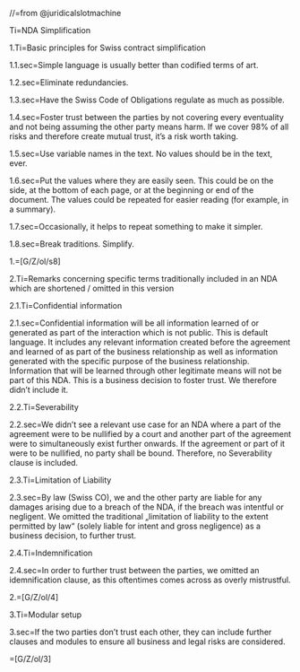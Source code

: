 //=from @juridicalslotmachine

Ti=NDA Simplification 

1.Ti=Basic principles for Swiss contract simplification 

1.1.sec=Simple language is usually better than codified terms of art.

1.2.sec=Eliminate redundancies.

1.3.sec=Have the Swiss Code of Obligations regulate as much as possible. 

1.4.sec=Foster trust between the parties by not covering every eventuality and not being assuming the other party means harm.  If we cover 98% of all risks and therefore create mutual trust, it’s a risk worth taking.  

1.5.sec=Use variable names in the text. No values should be in the text, ever. 

1.6.sec=Put the values where they are easily seen. This could be on the side, at the bottom of each page, or at the beginning or end of the document. The values could be repeated for easier reading (for example, in a summary). 

1.7.sec=Occasionally, it helps to repeat something to make it simpler. 

1.8.sec=Break traditions. Simplify. 

1.=[G/Z/ol/s8]

2.Ti=Remarks concerning specific terms traditionally included in an NDA which are shortened / omitted in this version

2.1.Ti=Confidential information

2.1.sec=Confidential information will be all information learned of or generated as part of the interaction which is not public. This is default language. It includes any relevant information created before the agreement and learned of as part of the business relationship as well as information generated with the specific purpose of the business relationship. Information that will be learned through other legitimate means will not be part of this NDA. This is a business decision to foster trust. We therefore didn’t include it. 

2.2.Ti=Severability

2.2.sec=We didn’t see a relevant use case for an NDA where a part of the agreement were to be nullified by a court and another part of the agreement were to simultaneously exist further onwards. If the agreement or part of it were to be nullified, no party shall be bound. Therefore, no Severability clause is included. 

2.3.Ti=Limitation of Liability

2.3.sec=By law (Swiss CO), we and the other party are liable for any damages arising due to a breach of the NDA, if the breach was intentful or negligent. We omitted the traditional „limitation of liability to the extent permitted by law“ (solely liable for intent and gross negligence) as a business decision, to further trust.

2.4.Ti=Indemnification

2.4.sec=In order to further trust between the parties, we omitted an idemnification clause, as this oftentimes comes across as overly mistrustful. 

2.=[G/Z/ol/4]

3.Ti=Modular setup

3.sec=If the two parties don’t trust each other, they can include further clauses and modules to ensure all business and legal risks are considered. 

=[G/Z/ol/3]
